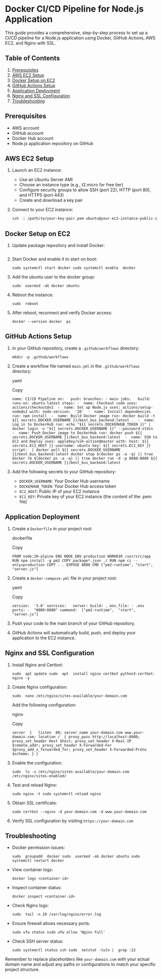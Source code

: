 
# Docker CI/CD Pipeline for Node.js Application

This guide provides a comprehensive, step-by-step process to set up a CI/CD pipeline for a Node.js application using Docker, GitHub Actions, AWS EC2, and Nginx with SSL.

## Table of Contents

1. [Prerequisites](#prerequisites)
2. [AWS EC2 Setup](#aws-ec2-setup)
3. [Docker Setup on EC2](#docker-setup-on-ec2)
4. [GitHub Actions Setup](#github-actions-setup)
5. [Application Deployment](#application-deployment)
6. [Nginx and SSL Configuration](#nginx-and-ssl-configuration)
7. [Troubleshooting](#troubleshooting)

## Prerequisites

- AWS account
- GitHub account
- Docker Hub account
- Node.js application repository on GitHub

## AWS EC2 Setup

1. Launch an EC2 instance:
   - Use an Ubuntu Server AMI
   - Choose an instance type (e.g., t2.micro for free tier)
   - Configure security groups to allow SSH (port 22), HTTP (port 80), and HTTPS (port 443)
   - Create and download a key pair

2. Connect to your EC2 instance:
   ```bash
   ssh -i /path/to/your-key-pair.pem ubuntu@your-ec2-instance-public-ip
## Docker Setup on EC2

1.  Update package repository and install Docker:
       
     ```bash sudo  apt-get update sudo  apt-get  install -y docker.io
    
2.  Start Docker and enable it to start on boot:

    `sudo systemctl start docker sudo systemctl enable  docker`
    
3.  Add the ubuntu user to the docker group:
    
    `sudo  usermod -aG docker ubuntu`
    
4.  Reboot the instance:
  
       `sudo  reboot`
    
5.  After reboot, reconnect and verify Docker access:
     
    `docker --version docker  ps`
    

## GitHub Actions Setup

1.  In your GitHub repository, create a `.github/workflows` directory:
    
    `mkdir -p .github/workflows`
    
2.  Create a workflow file named `main.yml` in the `.github/workflows` directory:
    
    yaml
    
    Copy
    
    `name: CI/CD Pipeline on:   push: branches: - main jobs:   build: runs-on: ubuntu-latest steps: -  name: Checkout code uses: actions/checkout@v2  -  name: Set up Node.js uses: actions/setup-node@v2 with: node-version:  '20'  -  name: Install dependencies run: npm install  -  name: Build Docker image run: docker build -t ${{ secrets.DOCKER_USERNAME }}/best_bus_backend:latest .  -  name: Log in to DockerHub run: echo "${{ secrets.DOCKERHUB_TOKEN }}" | docker login -u "${{ secrets.DOCKER_USERNAME }}" --password-stdin  -  name: Push Docker image to DockerHub run: docker push ${{ secrets.DOCKER_USERNAME }}/best_bus_backend:latest  -  name: SSH to EC2 and Deploy uses: appleboy/ssh-action@master with: host: ${{ secrets.EC2_HOST }} username: ubuntu key: ${{ secrets.EC2_KEY }} script:  | docker pull ${{ secrets.DOCKER_USERNAME }}/best_bus_backend:latest docker stop $(docker ps -a -q) || true docker rm $(docker ps -a -q) || true docker run -d -p 8080:8080 ${{ secrets.DOCKER_USERNAME }}/best_bus_backend:latest`
    
3.  Add the following secrets to your GitHub repository:
    -   `DOCKER_USERNAME`: Your Docker Hub username
    -   `DOCKERHUB_TOKEN`: Your Docker Hub access token
    -   `EC2_HOST`: Public IP of your EC2 instance
    -   `EC2_KEY`: Private key of your EC2 instance (the content of the .pem file)

## Application Deployment

1.  Create a `Dockerfile` in your project root:
    
    dockerfile
    
    Copy
    
    `FROM node:20-alpine ENV NODE_ENV production WORKDIR /usr/src/app RUN npm install -g pm2 COPY package*.json ./ RUN npm ci --only=production COPY . . EXPOSE 8080 CMD ["pm2-runtime", "start", "server.js"]`
    
2.  Create a `docker-compose.yml` file in your project root:
    
    yaml
    
    Copy
    
    `version:  '3.8' services:   server: build: . env_file: - .env ports: -  "8080:8080" command:  ["pm2-runtime",  "start",  "server.js"]`
    
3.  Push your code to the main branch of your GitHub repository.
4.  GitHub Actions will automatically build, push, and deploy your application to the EC2 instance.

## Nginx and SSL Configuration

1.  Install Nginx and Certbot:
    
    `sudo  apt update sudo  apt  install nginx certbot python3-certbot-nginx -y`
    
2.  Create Nginx configuration:
    
    `sudo  nano /etc/nginx/sites-available/your-domain.com`
    
    Add the following configuration:
    
    nginx
    
    Copy
    
    `server  {   listen  80; server_name your-domain.com www.your-domain.com; location /  { proxy_pass http://localhost:8080; proxy_set_header Host $host; proxy_set_header X-Real-IP $remote_addr; proxy_set_header X-Forwarded-For $proxy_add_x_forwarded_for; proxy_set_header X-Forwarded-Proto $scheme; } }`
    
3.  Enable the configuration:
    
    `sudo  ln -s /etc/nginx/sites-available/your-domain.com /etc/nginx/sites-enabled/`
    
4.  Test and reload Nginx:
    
    `sudo nginx -t sudo systemctl reload nginx`
    
5.  Obtain SSL certificate:
   
    `sudo certbot --nginx -d your-domain.com -d www.your-domain.com`
    
6.  Verify SSL configuration by visiting `https://your-domain.com`

## Troubleshooting

-   Docker permission issues:
    
    `sudo  groupadd  docker sudo  usermod -aG docker ubuntu sudo systemctl restart docker`
    
-   View container logs:
    
    `docker logs <container-id>`
    
-   Inspect container status:
    
    `docker inspect <container-id>`
    
-   Check Nginx logs:
     
    `sudo  tail -n 20 /var/log/nginx/error.log`
    
-   Ensure firewall allows necessary ports:
      
    `sudo ufw status sudo ufw allow 'Nginx Full'`
    
-   Check SSH server status:
     
    `sudo systemctl status ssh sudo  netstat -tuln |  grep :22`
    

Remember to replace placeholders like `your-domain.com` with your actual domain name and adjust any paths or configurations to match your specific project structure.
<!--stackedit_data:
eyJoaXN0b3J5IjpbMjA1NDE4MDg3NiwtMjYyNzA4NTUwXX0=
-->